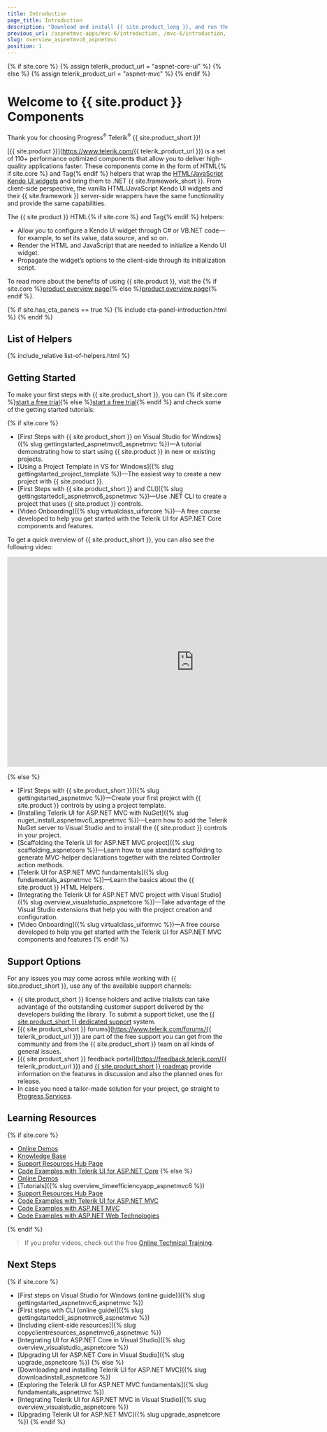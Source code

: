 ```yaml
---
title: Introduction
page_title: Introduction
description: "Download and install {{ site.product_long }}, and run the sample application."
previous_url: /aspnetmvc-apps/mvc-6/introduction, /mvc-6/introduction, /getting-started/kendo-ui-vs-mvc-wrappers
slug: overview_aspnetmvc6_aspnetmvc
position: 1
---
```

{% if site.core %} 
    {% assign telerik_product_url = "aspnet-core-ui" %}
{% else %}
    {% assign telerik_product_url = "aspnet-mvc" %}
{% endif %}

# Welcome to {{ site.product }} Components

Thank you for choosing Progress<sup>®</sup> Telerik<sup>®</sup> {{ site.product_short }}!  

[{{ site.product }}](https://www.telerik.com/{{ telerik_product_url }}) is a set of 110+ performance optimized components that allow you to deliver high-quality applications faster. These components come in the form of HTML{% if site.core %} and Tag{% endif %} helpers that wrap the [HTML/JavaScript Kendo UI widgets](https://docs.telerik.com/kendo-ui/introduction) and bring them to .NET {{ site.framework_short }}. From client-side perspective, the vanilla HTML/JavaScript Kendo UI widgets and their {{ site.framework }} server-side wrappers have the same functionality and provide the same capabilities.


The {{ site.product }} HTML{% if site.core %} and Tag{% endif %} helpers:
* Allow you to configure a Kendo UI widget through C# or VB.NET code&mdash;for example, to set its value, data source, and so on.
* Render the HTML and JavaScript that are needed to initialize a Kendo UI widget.
* Propagate the widget’s options to the client-side through its initialization script.

To read more about the benefits of using {{ site.product }}, visit the {% if site.core %}<a href="https://www.telerik.com/aspnet-core-ui" target="_blank">product overview page</a>{% else %}<a href="https://www.telerik.com/aspnet-mvc" target="_blank">product overview page</a>{% endif %}.

{% if site.has_cta_panels == true %}
{% include cta-panel-introduction.html %}
{% endif %}

## List of Helpers

{% include_relative list-of-helpers.html %}

## Getting Started

To make your first steps with {{ site.product_short }}, you can {% if site.core %}<a href="https://www.telerik.com/aspnet-core-ui" target="_blank">start a free trial</a>{% else %}<a href="https://www.telerik.com/aspnet-mvc" target="_blank">start a free trial</a>{% endif %} and check some of the getting started tutorials:

{% if site.core %}
* [First Steps with {{ site.product_short }} on Visual Studio for Windows]({% slug gettingstarted_aspnetmvc6_aspnetmvc %})&mdash;A tutorial demonstrating how to start using {{ site.product }} in new or existing projects.
* [Using a Project Template in VS for Windows]({% slug gettingstarted_project_template %})&mdash;The easiest way to create a new project with {{ site.product }}.
* [First Steps with {{ site.product_short }} and CLI]({% slug gettingstartedcli_aspnetmvc6_aspnetmvc %})&mdash;Use .NET CLI to create a project that uses {{ site.product }} controls.
* [Video Onboarding]({% slug virtualclass_uiforcore %})&mdash;A free course developed to help you get started with the Telerik UI for ASP.NET Core components and features.

To get a quick overview of  {{ site.product_short }}, you can also see the following video:

<iframe width="853" height="480" src="https://www.youtube.com/embed/jAOZY9TZi78?list=PLvmaC-XMqeBaHWzU1zyFgaNi2pcuix6Ps" frameborder="0" allow="accelerometer; autoplay; encrypted-media; gyroscope; picture-in-picture" allowfullscreen></iframe>

{% else %}
* [First Steps with {{ site.product_short }}]({% slug gettingstarted_aspnetmvc %})&mdash;Create your first project with {{ site.product }} controls by using a project template.
* [Installing Telerik UI for ASP.NET MVC with NuGet]({% slug nuget_install_aspnetmvc6_aspnetmvc %})&mdash;Learn how to add the Telerik NuGet server to Visual Studio and to install the {{ site.product }} controls in your project.
* [Scaffolding the Telerik UI for ASP.NET MVC project]({% slug scaffolding_aspnetcore %})&mdash;Learn how to use standard scaffolding to generate MVC-helper declarations together with the related Controller action methods.
* [Telerik UI for ASP.NET MVC fundamentals]({% slug fundamentals_aspnetmvc %})&mdash;Learn the basics about the {{ site.product }} HTML Helpers.
* [Integrating the Telerik UI for ASP.NET MVC project with Visual Studio]({% slug overview_visualstudio_aspnetcore %})&mdash;Take advantage of the Visual Studio extensions that help you with the project creation and configuration.
* [Video Onboarding]({% slug virtualclass_uiformvc %})&mdash;A free course developed to help you get started with the Telerik UI for ASP.NET MVC components and features
{% endif %}

## Support Options

For any issues you may come across while working with {{ site.product_short }}, use any of the available support channels:

* {{ site.product_short }} license holders and active trialists can take advantage of the outstanding customer support delivered by the developers building the library. To submit a support ticket, use the [{{ site.product_short }} dedicated support](https://www.telerik.com/account/support-tickets/) system.
* [{{ site.product_short }} forums](https://www.telerik.com/forums/{{ telerik_product_url }}) are part of the free support you can get from the community and from the {{ site.product_short }} team on all kinds of general issues.
* [{{ site.product_short }} feedback portal](https://feedback.telerik.com/{{ telerik_product_url }}) and [{{ site.product_short }} roadmap](https://www.telerik.com/support/whats-new/kendo-ui/roadmap) provide information on the features in discussion and also the planned ones for release.
* In case you need a tailor-made solution for your project, go straight to [Progress Services](https://www.progress.com/services).

## Learning Resources

{% if site.core %} 
* [Online Demos](https://demos.telerik.com/aspnet-core/)
* [Knowledge Base](https://docs.telerik.com/aspnet-core/knowledge-base.html)
* [Support Resources Hub Page](https://www.telerik.com/support/aspnet-core)
* [Code Examples with Telerik UI for ASP.NET Core](https://github.com/telerik/ui-for-aspnet-core-examples)
{% else %}
* [Online Demos](https://demos.telerik.com/aspnet-mvc/)
* [Tutorials]({% slug overview_timeefficiencyapp_aspnetmvc6 %})
* [Support Resources Hub Page](https://www.telerik.com/support/aspnet-mvc)
* [Code Examples with Telerik UI for ASP.NET MVC](https://github.com/telerik/ui-for-aspnet-mvc-examples)
* [Code Examples with ASP.NET MVC](https://github.com/telerik/kendo-examples-asp-net-mvc)
* [Code Examples with ASP.NET Web Technologies](https://github.com/telerik/kendo-examples-asp-net)

{% endif %}

>If you prefer videos, check out the free [Online Technical Training](https://docs.telerik.com/{{site.platform}}/virtual-classroom).

## Next Steps

{% if site.core %}
* [First steps on Visual Studio for Windows (online guide)]({% slug gettingstarted_aspnetmvc6_aspnetmvc %})
* [First steps with CLI (online guide)]({% slug gettingstartedcli_aspnetmvc6_aspnetmvc %})
* [Including client-side resources]({% slug copyclientresources_aspnetmvc6_aspnetmvc %})
* [Integrating UI for ASP.NET Core in Visual Studio]({% slug overview_visualstudio_aspnetcore %})
* [Upgrading UI for ASP.NET Core in Visual Studio]({% slug upgrade_aspnetcore %})
{% else %}
* [Downloading and installing Telerik UI for ASP.NET MVC]({% slug downloadinstall_aspnetcore %})
* [Exploring the Telerik UI for ASP.NET MVC fundamentals]({% slug fundamentals_aspnetmvc %})
* [Integrating Telerik UI for ASP.NET MVC in Visual Studio]({% slug overview_visualstudio_aspnetcore %})
* [Upgrading Telerik UI for ASP.NET MVC]({% slug upgrade_aspnetcore %})
{% endif %}

